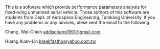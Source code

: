 This is a software which provide performance parameters analysis for fixed-wing unmanned aerial vehicle. Those authors of this software are students from Dept. of Aerospace Engineering, Tamkang University. If you have any problems or any advices, plese sent the email to the following:

Chang, Wei-Chieh
	addischang1991@gmail.com

Huang,Kuan-Lin 
	breakfastho@yahoo.com.tw
